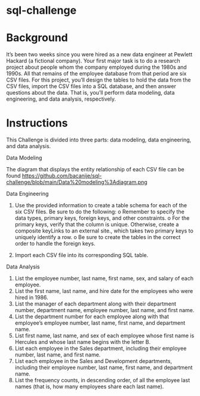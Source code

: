 # sql-challenge

# Background
It’s been two weeks since you were hired as a new data engineer at Pewlett Hackard (a fictional company). Your first major task is to do a research project about people whom the company employed during the 1980s and 1990s. All that remains of the employee database from that period are six CSV files.
For this project, you’ll design the tables to hold the data from the CSV files, import the CSV files into a SQL database, and then answer questions about the data. That is, you’ll perform data modeling, data engineering, and data analysis, respectively.

# Instructions

This Challenge is divided into three parts: data modeling, data engineering, and data analysis.

Data Modeling

The diagram that displays the entity relationship of each CSV file can be found https://github.com/bacanije/sql-challenge/blob/main/Data%20modeling%3Adiagram.png


Data Engineering
1.	Use the provided information to create a table schema for each of the six CSV files. Be sure to do the following:
o	Remember to specify the data types, primary keys, foreign keys, and other constraints.
o	For the primary keys, verify that the column is unique. Otherwise, create a composite keyLinks to an external site., which takes two primary keys to uniquely identify a row.
o	Be sure to create the tables in the correct order to handle the foreign keys.

2.	Import each CSV file into its corresponding SQL table.
   
Data Analysis
1.	List the employee number, last name, first name, sex, and salary of each employee.
2.	List the first name, last name, and hire date for the employees who were hired in 1986.
3.	List the manager of each department along with their department number, department name, employee number, last name, and first name.
4.	List the department number for each employee along with that employee’s employee number, last name, first name, and department name.
5.	List first name, last name, and sex of each employee whose first name is Hercules and whose last name begins with the letter B.
6.	List each employee in the Sales department, including their employee number, last name, and first name.
7.	List each employee in the Sales and Development departments, including their employee number, last name, first name, and department name.
8.	List the frequency counts, in descending order, of all the employee last names (that is, how many employees share each last name).

